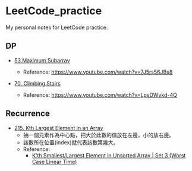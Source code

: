 # LeetCode_practice
My personal notes for LeetCode practice.


## DP
* [53.Maximum Subarray](53_Maximum_Subarray.py) 
    - Reference: https://www.youtube.com/watch?v=7J5rs56JBs8 

* [70. Climbing Stairs](70_Climbing_Stairs.py) 
    - Reference: https://www.youtube.com/watch?v=LpsDWvkd-4Q

## Recurrence

* [215. Kth Largest Element in an Array](215_Kth_Largest_Element_in_an_Array.py) 
    - 抽一個元素作為中心點，把大於此數的值放在左邊，小的放右邊。
    - 該數所在位置(index)就代表該數第幾大。
    - Reference: 
        - [K’th Smallest/Largest Element in Unsorted Array | Set 3 (Worst Case Linear Time)](https://www.geeksforgeeks.org/kth-smallestlargest-element-unsorted-array-set-3-worst-case-linear-time/?ref=rp)